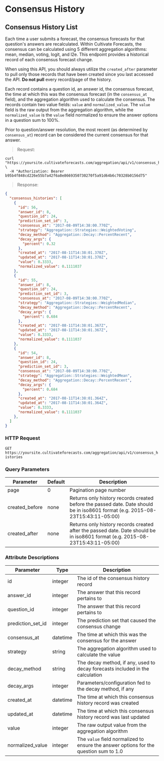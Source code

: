 # Consensus History

## Consensus History List

Each time a user submits a forecast, the consensus forecasts for that question's answers are recalculated. Within Cultivate Forecasts, the consensus can be calculated using 5 different aggregation algorithms: mean, median, voting, logit, and l2e. This endpoint provides a historical record of each consensus forecast change.

When using this API, you should always utilize the `created_after` parameter to pull only those records that have been created since you last accessed the API. **Do not pull** every record/page of the history.

Each record contains a question id, an answer id, the consensus forecast, the time at which this was the consensus forecast (in the `consensus_at` field), and the aggregation algorithm used to calculate the consensus. The records contain two value fields: `value` and `normalized_value`. The `value` field is the raw output from the aggregation algorithm, while the `normalized_value` is the `value` field normalized to ensure the answer options in a question sum to 100%.

Prior to question/answer resolution, the most recent (as determined by `consensus_at`) record can be considered the current consensus for that answer.

> Request:

```shell
curl "https://yoursite.cultivateforecasts.com/aggregation/api/v1/consensus_histories" \
  -H "Authorization: Bearer b95b4f848cd226e55b7a42f6a8e8669350730270f5a91d64b6c70328b0156d75"
```

> Response:

```json
{
  "consensus_histories": [
    {
      "id": 56,
      "answer_id": 8,
      "question_id": 24,
      "prediction_set_id": 3,
      "consensus_at": "2017-08-09T14:38:00.770Z",
      "strategy": "Aggregation::Strategies::WeightedVoting",
      "decay_method": "Aggregation::Decay::PercentRecent",
      "decay_args": {
        "percent": 0.32
      },
      "created_at": "2017-08-11T14:38:01.370Z",
      "updated_at": "2017-08-11T14:38:01.370Z",
      "value": 0.3333,
      "normalized_value": 0.1111037
    },
    {
      "id": 55,
      "answer_id": 8,
      "question_id": 24,
      "prediction_set_id": 3,
      "consensus_at": "2017-08-09T14:38:00.770Z",
      "strategy": "Aggregation::Strategies::WeightedMedian",
      "decay_method": "Aggregation::Decay::PercentRecent",
      "decay_args": {
        "percent": 0.684
      },
      "created_at": "2017-08-11T14:38:01.367Z",
      "updated_at": "2017-08-11T14:38:01.367Z",
      "value": 0.3333,
      "normalized_value": 0.1111037
    },
    {
      "id": 54,
      "answer_id": 8,
      "question_id": 24,
      "prediction_set_id": 3,
      "consensus_at": "2017-08-09T14:38:00.770Z",
      "strategy": "Aggregation::Strategies::WeightedMean",
      "decay_method": "Aggregation::Decay::PercentRecent",
      "decay_args": {
        "percent": 0.684
      },
      "created_at": "2017-08-11T14:38:01.364Z",
      "updated_at": "2017-08-11T14:38:01.364Z",
      "value": 0.3333,
      "normalized_value": 0.1111037
    },
  ]
}
```

### HTTP Request

`GET https://yoursite.cultivateforecasts.com/aggregation/api/v1/consensus_histories`

### Query Parameters

Parameter | Default | Description
--------- | ------- | -----------
page | 0 | Pagination page number
created_before | none | Returns only history records created before the passed date. Date should be in iso8601 format (e.g. 2015-08-23T15:43:11-05:00)
created_after | none | Returns only history records created after the passed date. Date should be in iso8601 format (e.g. 2015-08-23T15:43:11-05:00)

### Attribute Descriptions

Parameter | Type | Description
--------- | ------- | -----------
id | integer | The id of the consensus history record
answer_id | integer | The answer that this record pertains to
question_id | integer | The answer that this record pertains to
prediction_set_id | integer | The prediction set that caused the consensus change
consensus_at | datetime | The time at which this was the consensus for the answer
strategy | string | The aggregation algorithm used to calculate the value
decay_method | string | The decay method, if any, used to decay forecasts included in the calculation
decay_args | integer | Parameters/configuration fed to the decay method, if any
created_at | datetime | The time at which this consensus history record was created
updated_at | datetime | The time at which this consensus history record was last updated
value | integer | The raw output value from the aggregation algorithm
normalized_value | integer | The `value` field normalized to ensure the answer options for the question sum to 1.0
